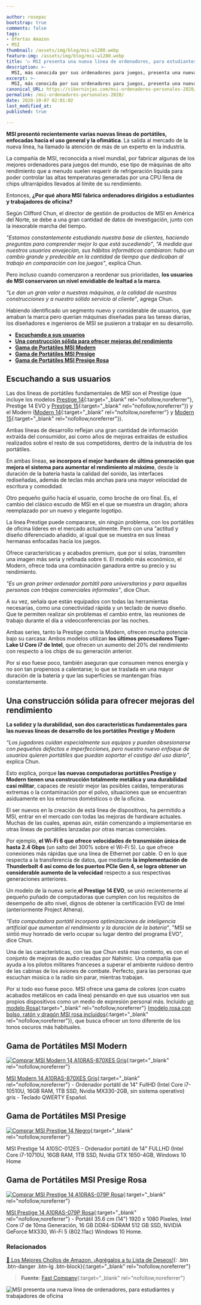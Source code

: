 ```yaml
---

author: rosepac
bootstrap: true
comments: false
tags:
- Ofertas Amazon
- MSI
thumbnail: /assets/img/blog/msi-w1280.webp
feature-img: /assets/img/blog/msi-w1280.webp
title: '▷ MSI presenta una nueva línea de ordenadores, para estudiantes y trabajadores de oficina'
description: >-
  MSI, más conocida por sus ordenadores para juegos, presenta una nueva línea de ordenadores portátiles potentes enfocada hacía los estudiantes y trabajadores de oficina (desde el hogar).
excerpt: >-
  MSI, más conocida por sus ordenadores para juegos, presenta una nueva línea de ordenadores portátiles potentes enfocada hacía los estudiantes y trabajadores de oficina (desde el hogar).
canonical_URL: https://ciberninjas.com/msi-ordenadores-personales-2020/
permalink: /msi-ordenadores-personales-2020/
date: 2020-10-07 02:01:02
last_modified_at: 
published: true

---
```


**MSI presentó recientemente varias nuevas líneas de portátiles, enfocadas hacía el uso general y la ofimática**. La salida al mercado de la nueva línea, ha llamado la atención de más de un experto en la industria.

La compañía de MSI, reconocida a nivel mundial, por fabricar algunas de los mejores ordenadores para juegos del mundo, ese tipo de máquinas de alto rendimiento que a menudo suelen requerir de refrigeración líquida para poder controlar las altas temperaturas generadas por una CPU llena de chips ultrarrápidos llevados al límite de su rendimiento.

Entonces, **¿Por qué ahora MSI fabrica ordenadores dirigidos a estudiantes y trabajadores de oficina?**

Según Clifford Chun, el director de gestión de productos de MSI en América del Norte, se debe a una gran cantidad de datos de investigación, junto con la inexorable marcha del tiempo.

*"Estamos constantemente estudiando nuestra base de clientes, haciendo preguntas para comprender mejor lo que está sucediendo"*, *"A medida que nuestros usuarios envejecían, sus hábitos informáticos cambiaron: hubo un cambio grande y predecible en la cantidad de tiempo que dedicaban al trabajo en comparación con los juegos"*, explica Chun.

Pero incluso cuando comenzaron a reordenar sus prioridades, **los usuarios de MSI conservaron un nivel envidiable de lealtad a la marca**.

*“Le dan un gran valor a nuestras máquinas, a la calidad de nuestras construcciones y a nuestro sólido servicio al cliente”*, agrega Chun.

Habiendo identificado un segmento nuevo y considerable de usuarios, que amaban la marca pero querían máquinas diseñadas para las tareas diarias, los diseñadores e ingenieros de MSI se pusieron a trabajar en su desarrollo.

- [**Escuchando a sus usuarios**](#escuchando-a-sus-usuarios)
- [**Una construcción sólida para ofrecer mejoras del rendimiento**](#una-construcción-sólida-para-ofrecer-mejoras-del-rendimiento)
- [**Gama de Portátiles MSI Modern**](#gama-de-portátiles-msi-modern)
- [**Gama de Portátiles MSI Presige**](#gama-de-portátiles-msi-presige)
- [**Gama de Portátiles MSI Presige Rosa**](#gama-de-portátiles-msi-presige-rosa)

## **Escuchando a sus usuarios**

Las dos líneas de portátiles fundamentales de MSI son el Prestige (que incluye los modelos [Prestige 14](https://amzn.to/3ldgiDM "Nuevo modelo de portátil MSI Prestige 14"){:target="_blank" rel="nofollow,noreferrer"}, Prestige 14 EVO y [Prestige 15](https://amzn.to/36F2vSs "Nuevo modelo de portátil Prestige 15"){:target="_blank" rel="nofollow,noreferrer"}) y el Modern ([Modern 14](https://amzn.to/34McanN "Nuevo modelo de portátil MSI Modern 14"){:target="_blank" rel="nofollow,noreferrer"} y [Modern 15](https://amzn.to/30GhM1m "Nuevo portátil MSI Modern 15"){:target="_blank" rel="nofollow,noreferrer"}).

Ambas líneas de desarrollo reflejan una gran cantidad de información extraída del consumidor, así como años de mejoras extraídas de estudios realizados sobre el resto de sus competidores, dentro de la industria de los portátiles.

En ambas líneas, **se incorpora el mejor hardware de última generación que mejora el sistema para aumentar el rendimiento al máximo**, desde la duración de la batería hasta la calidad del sonido, las interfaces rediseñadas, además de teclas más anchas para una mayor velocidad de escritura y comodidad.

Otro pequeño guiño hacía el usuario, como broche de oro final. Es, el cambio del clásico escudo de MSI en el que se muestra un dragón; ahora reemplazado por un nuevo y elegante logotipo.

La línea Prestige puede compararse, sin ningún problema, con los portátiles de oficina líderes en el mercado actualmente. Pero con una "actitud y diseño diferenciado añadido, al igual que se muestra en sus líneas hermanas enfocadas hacía los juegos. 

Ofrece características y acabados premium, que por sí solas, transmiten una imagen más seria y refinada sobre tí. El modelo más económico, el Modern, ofrece toda una combinación ganadora entre su precio y su rendimiento.

*"Es un gran primer ordenador portátil para universitarios y para aquellas personas con trbajos comerciales informales"*, dice Chun.

A su vez, señala que están equipados con todas las herramientas necesarias, como una conectividad rápida y un teclado de nuevo diseño. Que te permiten realizar sin problemas el cambio entre, las reuniones de trabajo durante el día a videoconferencias por las noches.

Ambas series, tanto la Prestige como la Modern, ofrecen mucha potencia bajo su carcasa: Ambos modelos utilizan **los últimos procesadores Tiger-Lake U Core i7 de Intel**, que ofrecen un aumento del 20% del rendimiento con respecto a los chips de su generación anterior.

Por si eso fuese poco, también aseguran que consumen menos energía y no son tan propensos a calentarse; lo que se traslada en una mayor duración de la batería y que las superficies se mantengan frías constantemente.

## **Una construcción sólida para ofrecer mejoras del rendimiento**

**La solidez y la durabilidad, son dos características fundamentales para las nuevas líneas de desarrollo de los portátiles Prestige y Modern**

*“Los jugadores cuidan especialmente sus equipos y pueden obsesionarse con pequeños defectos e imperfecciones, pero nuestro nuevo enfoque de usuarios quieren portátiles que puedan soportar el castigo del uso diario”*, explica Chun.

Esto explica, porque **las nuevas computadoras portátiles Prestige y Modern tienen una construcción totalmente metálica y una durabilidad casi militar**, capaces de resistir mejor las posibles caídas, temperaturas extremas o la contaminación por el polvo, situaciones que se encuentran asiduamente en los entornos domésticos o de la oficina.

El ser nuevos en la creación de está línea de dispositivos, ha permitido a MSI, entrar en el mercado con todas las mejoras de hardware actuales. Muchas de las cuales, apenas aún, están comenzando a implementarse en otras líneas de portátiles lanzadas por otras marcas comerciales.

Por ejemplo, **el Wi-Fi 6 que ofrece velocidades de transmisión única de hasta 2.4 Gbps** (un salto del 300% sobre el Wi-Fi 5). Lo que ofrece conexiones más rápidas que una línea de Ethernet por cable. O en lo que respecta a la transferencia de datos, que mediante **la implementación de Thunderbolt 4 así como de los puertos PCIe Gen 4, se logra obtener un considerable aumento de la velocidad** respecto a sus respectivas generaciones anteriores.

Un modelo de la nueva serie,**el Prestige 14 EVO**, se unió recientemente al pequeño puñado de computadoras que cumplen con los requisitos de desempeño de alto nivel, dignos de obtener la certificación EVO de Intel (anteriormente Project Athena).

*“Esta computadora portátil incorpora optimizaciones de inteligencia artificial que aumentan el rendimiento y la duración de la batería”*, "MSI se sintió muy honrado de verlo ocupar su lugar dentro del programa EVO", dice Chun.

Una de las características, con las que Chun está mas contento, es con el conjunto de mejoras de audio creadas por Nahimic. Una compañía que ayuda a los pilotos militares franceses a superar el ambiente ruidoso dentro de las cabinas de los aviones de combate. Perfecto, para las personas que escuchan música o la radio sin parar, mientras trabajan.

Por si todo eso fuese poco. MSI ofrece una gama de colores (con cuatro acabados metálicos en cada línea) pensando en que sus usuarios ven sus propios dispositivos como un medio de expresión personal más. Incluido [un modelo Rosa](https://amzn.to/3lrduTL "Portátil rosa MSI para ofimática"){:target="_blank" rel="nofollow,noreferrer"} ([modelo rosa con bolso, ratón y dragón MSI rosa incluidos](https://amzn.to/30X26Ht "Portátil rosa MSI para ofimática con bolso, ratón y dragón MSI rosa incluidos"){:target="_blank" rel="nofollow,noreferrer"}), que busca ofrecer un tono diferente de los tonos oscuros más habituales.

## **Gama de Portátiles MSI Modern**

[![Comprar MSI Modern 14 A10RAS-870XES Gris](/assets/img/blog/07-msi-modern-14-1.webp "Comprar MSI Modern 14 A10RAS-870XES Gris")](https://amzn.to/34McanN){:target="_blank" rel="nofollow,noreferrer"}

[MSI Modern 14 A10RAS-870XES Gris](https://amzn.to/34McanN){:target="_blank" rel="nofollow,noreferrer"} - Ordenador portátil de 14" FullHD (Intel Core i7-10510U, 16GB RAM, 1TB SSD, Nvidia MX330-2GB, sin sistema operativo) gris - Teclado QWERTY Español.

## **Gama de Portátiles MSI Presige**

[![Comprar MSI Prestige 14 Negro](/assets/img/blog/msi-prestige-14-1.webp)](https://amzn.to/30G3oGF){:target="_blank" rel="nofollow,noreferrer"}

MSI Prestige 14 A10SC-012ES - Ordenador portátil de 14" FULLHD (Intel Core i7-10710U, 16GB RAM, 1TB SSD, Nvidia GTX 1650-4GB, Windows 10 Home

## **Gama de Portátiles MSI Presige Rosa**

[![Comprar MSI Prestige 14 A10RAS-079P Rosa](/assets/img/blog/msi-portatil-rosa-1.webp "Comprar MSI Prestige 14 A10RAS-079P Rosa")](https://amzn.to/30X26Ht){:target="_blank" rel="nofollow,noreferrer"}

[MSI Prestige 14 A10RAS-079P Rosa](https://amzn.to/30X26Ht){:target="_blank" rel="nofollow,noreferrer"} - Portátil 35.6 cm (14") 1920 x 1080 Pixeles, Intel Core i7 de 10ma Generación, 16 GB DDR4-SDRAM 512 GB SSD, NVIDIA GeForce MX330, Wi-Fi 5 (802.11ac) Windows 10 Home.

### **Relacionados** <!-- omit in toc -->

[]()

[]()

[]()

[]()

[]()

[🛒 Los Mejores Chollos de Amazon, ¡Agrégalos a tu Lista de Deseos!](/amazon/ "Los Mejores Chollos de Amazon, Ofertas Flash, Black Monday y Amazon Prime Day"){: .btn .btn-danger .btn-lg .btn-block}{:target="_blank" rel="nofollow,noreferrer"}

> **Fuente**: [Fast Company](https://www.fastcompany.com/90556645/from-the-game-room-to-the-classroom-and-the-boardroom "Fast Company Blog"){:target="_blank" rel="nofollow,noreferrer"}

![MSI presenta una nueva línea de ordenadores, para estudiantes y trabajadores de oficina](/assets/img/blog/msi-w1280.webp "MSI presenta una nueva línea de ordenadores, para estudiantes y trabajadores de oficina")